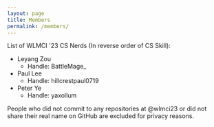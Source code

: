 ```yaml
---
layout: page
title: Members
permalink: /members/
---
```


List of WLMCI '23 CS Nerds (In reverse order of CS Skill):
* Leyang Zou
    * Handle: BattleMage_
* Paul Lee
    * Handle: hillcrestpaul0719
* Peter Ye
    * Handle: yaxollum

People who did not commit to any repositories at @wlmci23 or did not share their real name on GitHub are excluded for privacy reasons.
